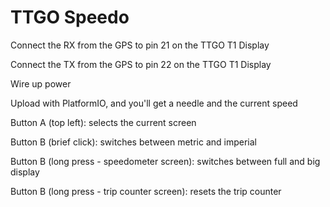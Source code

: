 # TTGO Speedo

Connect the RX from the GPS to pin 21 on the TTGO T1 Display

Connect the TX from the GPS to pin 22 on the TTGO T1 Display

Wire up power

Upload with PlatformIO, and you'll get a needle and the current speed

Button A (top left): selects the current screen

Button B (brief click): switches between metric and imperial

Button B (long press - speedometer screen): switches between full and big display

Button B (long press - trip counter screen): resets the trip counter